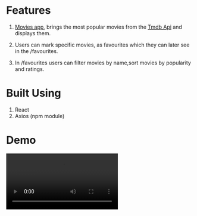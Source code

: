 # Features
1. [Movies app](https://react-movies-app-ankit.netlify.app/), brings the most popular movies from the [Tmdb Api](https://www.themoviedb.org/) and displays them. 

2. Users can mark specific movies, as favourites which they can later see in the /favourites.

3. In /favourites users can filter movies by name,sort movies by popularity and ratings.


# Built Using
1. React
2. Axios (npm module)

# Demo
<video src="./demoVideo/demo.mkv" controls style="width:100px,height:100px">
